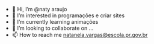 - 👋 Hi, I’m @naty araujo
- 👀 I’m interested in programações e criar sites
- 🌱 I’m currently learning animações
- 💞️ I’m looking to collaborate on ...
- 📫 How to reach me natanela.vargas@escola.pr.gov.br

<!---
natyaraujo/natyaraujo is a ✨ special ✨ repository because its `README.md` (this file) appears on your GitHub profile.
You can click the Preview link to take a look at your changes.
--->
